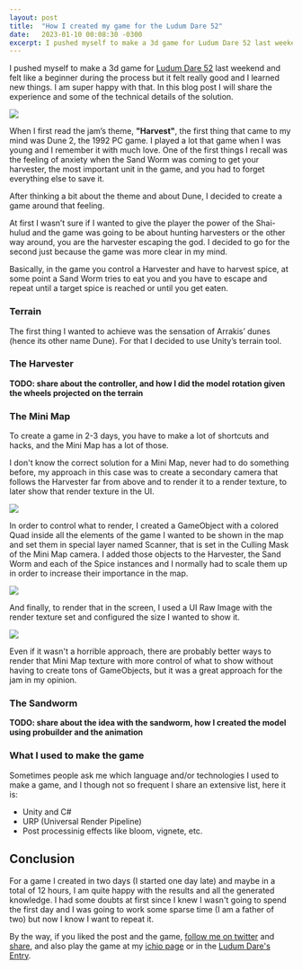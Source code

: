 ```yaml
---
layout: post
title:  "How I created my game for the Ludum Dare 52"
date:   2023-01-10 00:08:30 -0300
excerpt: I pushed myself to make a 3d game for Ludum Dare 52 last weekend and felt like a beginner during the process but it felt really good and I learned new things. I am super happy with that. In this blog post I will share the experience and some of the technical details of the solution. 
---
```


I pushed myself to make a 3d game for [Ludum Dare 52](https://ldjam.com/events/ludum-dare/52/$319699) last weekend and felt like a beginner during the process but it felt really good and I learned new things. I am super happy with that. In this blog post I will share the experience and some of the technical details of the solution. 

<div class="post-image">
    <img src="/assets/ldjam52-travel_01.gif" />
</div>

When I first read the jam’s theme, **"Harvest"**, the first thing that came to my mind was Dune 2, the 1992 PC game. I played a lot that game when I was young and I remember it with much love. One of the first things I recall was the feeling of anxiety when the Sand Worm was coming to get your harvester, the most important unit in the game, and you had to forget everything else to save it. 

After thinking a bit about the theme and about Dune, I decided to create a game around that feeling. 

At first I wasn’t sure if I wanted to give the player the power of the Shai-hulud and the game was going to be about hunting harvesters or the other way around, you are the harvester escaping the god. I decided to go for the second just because the game was more clear in my mind.

Basically, in the game you control a Harvester and have to harvest spice, at some point a Sand Worm tries to eat you and you have to escape and repeat until a target spice is reached or until you get eaten.

### Terrain

The first thing I wanted to achieve was the sensation of Arrakis’ dunes (hence its other name Dune). For that I decided to use Unity’s terrain tool.

### The Harvester

__TODO: share about the controller, and how I did the model rotation given the wheels projected on the terrain__

### The Mini Map

To create a game in 2-3 days, you have to make a lot of shortcuts and hacks, and the Mini Map has a lot of those.

I don't know the correct solution for a Mini Map, never had to do something before, my approach in this case was to create a secondary camera that follows the Harvester far from above and to render it to a render texture, to later show that render texture in the UI.

<div class="post-image">
    <a href="/assets/ldjam52-minimap-camera.png"><img src="/assets/ldjam52-minimap-camera.png" /></a>
</div>

In order to control what to render, I created a GameObject with a colored Quad inside all the elements of the game I wanted to be shown in the map and set them in special layer named Scanner, that is set in the  Culling Mask of the Mini Map camera. I added those objects to the Harvester, the Sand Worm and each of the Spice instances and I normally had to scale them up in order to increase their importance in the map. 

<div class="post-image">
    <a href="/assets/ldjam52-minimap-icons.png"><img src="/assets/ldjam52-minimap-icons.png" /></a>
</div>

And finally, to render that in the screen, I used a UI Raw Image with the render texture set and configured the size I wanted to show it.

<div class="post-image">
    <a href="/assets/ldjam52-minimap-ui.png"><img src="/assets/ldjam52-minimap-ui.png" /></a>
</div>

Even if it wasn't a horrible approach, there are probably better ways to render that Mini Map texture with more control of what to show without having to create tons of GameObjects, but it was a great approach for the jam in my opinion.

### The Sandworm

__TODO: share about the idea with the sandworm, how I created the model using probuilder and the animation__

### What I used to make the game

Sometimes people ask me which language and/or technologies I used to make a game, and I though not so frequent I share an extensive list, here it is:

* Unity and C#
* URP (Universal Render Pipeline)
* Post processinig effects like bloom, vignete, etc.

## Conclusion

For a game I created in two days (I started one day late) and maybe in a total of 12 hours, I am quite happy with the results and all the generated knowledge. I had some doubts at first since I knew I wasn't going to spend the first day and I was going to work some sparse time (I am a father of two) but now I know I want to repeat it. 

By the way, if you liked the post and the game, [follow me on twitter](https://twitter.com/arielsan) and [share](https://twitter.com/arielsan/status/1612526561181196297
), and also play the game at my [ichio page](https://arielsan.itch.io/spice-must-flow) or in the [Ludum Dare's Entry](https://ldjam.com/events/ludum-dare/52/$319699).

